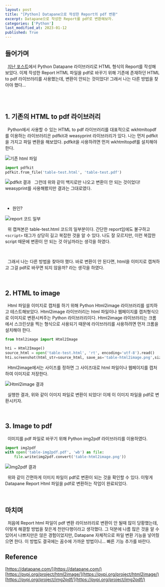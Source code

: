 ```yaml
---
layout: post
title: "[Python] Datapane으로 작성한 Report의 pdf 변환"
excerpt: Datapane으로 작성한 Report를 pdf로 변환해보자.
categories: ['Python']
last_modified_at: 2023-01-12
published: True
---
```


## 들어가며

&nbsp; [지난 포스트](https://sparkafka.github.io/python/2022/09/21/7-python-datapane/)에서 Python Datapane 라이브러리로 HTML 형식의 Report를 작성해 보았다. 이제 작성한 Report HTML 파일을 pdf로 바꾸기 위해 기존에 존재하던 HTML to pdf 라이브러리를 사용했는데, 변환이 안되는 것이었다! 그래서 나는 다른 방법을 찾아야 했다...

<br/><br/>

## 1. 기존의 HTML to pdf 라이브러리
&nbsp; Python에서 사용할 수 있는 HTML to pdf 라이브러리를 대표적으로 wkhtmltopdf를 이용하는 라이브러리은 pdfkit과 weasyprint 라이브러리가 있다. 나는 먼저 pdfkit을 가지고 파일 변환을 해보았다. pdfkit을 사용하려면 먼저 wkhtmltopdf를 설치해야 한다.

![기존 html 파일](/images/8th/table-test.jpeg)


```python
import pdfkit
pdfkit.from_file('table-test.html', 'table-test.pdf')
```
![pdfkit 결과](/images/8th/table-test-pdf.jpg)
&nbsp; 그런데 위와 같이 백지로만 나오고 변환이 안 되는 것이었다! weasyprint를 사용해봤지만 결과는 그대로였다.

<br/>

- 원인?

![report 코드 일부](/images/8th/report-code.jpg)

&nbsp; 위 캡쳐본은 table-test.html 코드의 일부분이다. 간단한 report임에도 불구하고 ```<script>``` 태그가 상당히 길고 복잡한 것을 알 수 있다. 나도 잘 모르지만, 이런 복잡한 script 때문에 변환이 안 되는 것 아닐까라는 생각을 하였다.

<br/>

&nbsp; 그래서 나는 다른 방법을 찾아야 했다. 바로 변환이 안 된다면, html을 이미지로 캡쳐하고 그걸 pdf로 바꾸면 되지 않을까? 라는 생각을 하였다.

<br/>

## 2. HTML to image

&nbsp; Html 파일을 이미지로 캡처를 하기 위해 Python Html2image 라이브러리를 설치하고 테스트해보았다. Html2image 라이브러리는 html 파일이나 웹페이지를 캡처형식으로 이미지로 변환시켜주는 Python 라이브러리이다. Html2image 라이브러리는 크롬에서 스크린샷을 찍는 형식으로 사용되기 때문에 라이브러리를 사용하려면 먼저 크롬을 설치해야 한다.

```python
from html2image import Html2Image

hti = Html2Image()
source_html = open('table-test.html', 'rt', encoding='utf-8').read()
hti.screenshot(html_str=source_html, save_as='table-html2image.png',size=(1200,1500))
```

&nbsp; Html2image에서는 사이즈를 정하면 그 사이즈대로 html 파일이나 웹페이지를 캡처하여 이미지로 저장한다.

![Html2image 결과](/images/8th/table-html2image.png)

&nbsp; 실행한 결과, 위와 같이 이미지 파일로 변환이 되었다! 이제 이 이미지 파일을 pdf로 변환시키자.

<br/>

## 3. Image to pdf

&nbsp; 이미지를 pdf 파일로 바꾸기 위해 Python img2pdf 라이브러리를 이용하였다.

```python
import img2pdf
with open('table-img2pdf.pdf', 'wb') as file:
    file.write(img2pdf.convert('table-html2image.png'))
```

![Img2pdf 결과](/images/8th/html2pdf.jpg)

&nbsp; 위와 같이 간편하게 이미지 파일이 pdf로 변환이 되는 것을 확인할 수 있다. 이렇게 Datapane Report Html 파일을 pdf로 변환하는 작업이 완료되었다.

<br/>

## 마치며

&nbsp; 처음에 Report html 파일이 pdf 변환 라이브러리로 변환이 안 될때 많이 당황했는데, 이렇게 해결할 방법을 찾은게 천만다행이라고 생각했다. 그 덕분에 나름 많은 것을 알 수 있어서 나쁘지만은 않은 경험이었지만, Datapane 자체적으로 파일 변환 기능을 넣어줬으면 한다. 이 방법도 결국에는 꼼수에 가까운 방법이니... 빠른 기능 추가를 바란다.

## Reference

[https://datapane.com/](https://datapane.com/)<br/>
[https://pypi.org/project/html2image/](https://pypi.org/project/html2image/)<br/>
[https://pypi.org/project/img2pdf/](https://pypi.org/project/img2pdf/)
